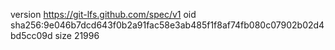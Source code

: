 version https://git-lfs.github.com/spec/v1
oid sha256:9e046b7dcd643f0b2a91fac58e3ab485f1f8af74fb080c07902b02d4bd5cc09d
size 21996
